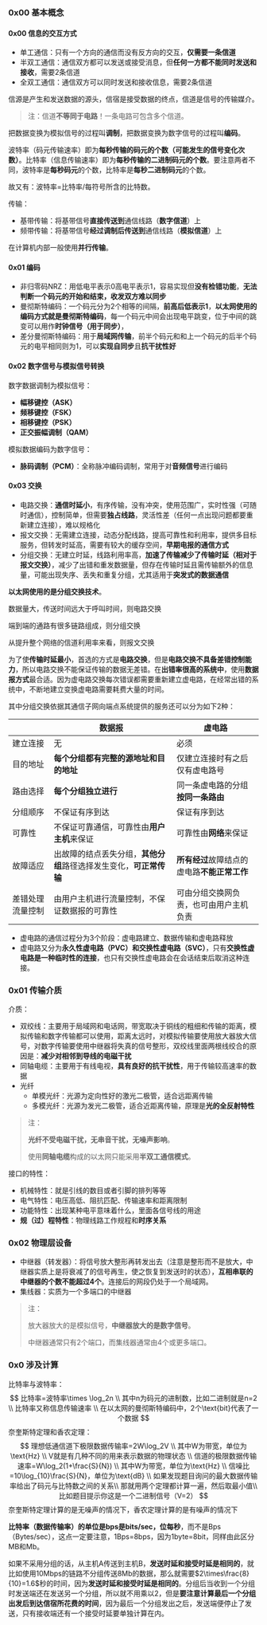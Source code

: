### 0x00 基本概念

#### 0x00 信息的交互方式

* 单工通信：只有一个方向的通信而没有反方向的交互，**仅需要一条信道**
* 半双工通信：通信双方都可以发送或接受消息，但**任何一方都不能同时发送和接收**，需要2条信道
* 全双工通信：通信双方可以同时发送和接收信息，需要2条信道

信源是产生和发送数据的源头，信宿是接受数据的终点，信道是信号的传输媒介。

> 注：信道**不等同于电路**！一条电路可包含多个信道。

把数据变换为模拟信号的过程叫**调制**，把数据变换为数字信号的过程叫**编码**。

波特率（码元传输速率）即为**每秒传输的码元的个数（可能发生的信号变化次数）**。比特率（信息传输速率）即为**每秒传输的二进制码元的个数**。要注意两者不同，波特率是**每秒码元**的个数，比特率是**每秒二进制码元**的个数。

故又有：波特率=比特率/每符号所含的比特数。

传输：

* 基带传输：将基带信号**直接传送到**通信线路（**数字信道**）上
* 频带传输：将基带信号**经过调制后传送到**通信线路（**模拟信道**）上

在计算机内部一般使用**并行传输**。

#### 0x01 编码

* 非归零码NRZ：用低电平表示0高电平表示1，容易实现但**没有检错功能**，**无法判断一个码元的开始和结束，收发双方难以同步**
* 曼彻斯特编码：一个码元分为2个相等的间隔，**前高后低表示1**，**以太网使用的编码方式就是曼彻斯特编码**，每一个码元中间会出现电平跳变，位于中间的跳变可以用作**时钟信号（用于同步）**，
* 差分曼彻斯特编码：用于**局域网传输**，前半个码元和和上一个码元的后半个码元的电平相同则为1，可以**实现自同步**且**抗干扰性好**

#### 0x02 数字信号与模拟信号转换

数字数据调制为模拟信号：

* **幅移键控（ASK）**
* **频移键控（FSK）**
* **相移键控（PSK）**
* **正交振幅调制（QAM）**

模拟数据编码为数字信号：

* **脉码调制（PCM）**：全称脉冲编码调制，常用于对**音频信号**进行编码

#### 0x03 交换

* 电路交换：**通信时延小**，有序传输，没有冲突，使用范围广，实时性强（可随时通信），控制简单，但需要**独占线路**，灵活性差（任何一点出现问题都要重新建立连接），难以规格化
* 报文交换：无需建立连接，动态分配线路，提高可靠性和利用率，提供多目标服务，但转发时延高，需要有较大的缓存空间，**早期电报的通信方式**
* 分组交换：无建立时延，线路利用率高，**加速了传输减少了传输时延（相对于报文交换）**，减少了出错和重发数据量，但存在传输时延且需传输额外的信息量，可能出现失序、丢失和重复分组，尤其适用于**突发式的数据通信**

**以太网使用的是分组交换技术**。

数据量大，传送时间远大于呼叫时间，则电路交换

端到端的通路有很多链路组成，则分组交换

从提升整个网络的信道利用率来看，则报文交换

为了使**传输时延最小**，首选的方式是**电路交换**，但是**电路交换不具备差错控制能力**，所以电路交换不能保证传输的数据无差错。在**出错率很高的系统中**，使用**数据报方式**最合适。因为虚电路交换每次错误都需要重新建立虚电路，在经常出错的系统中，不断地建立变换虚电路需要耗费大量的时间。

其中分组交换依据其通信子网向端点系统提供的服务还可以分为如下2种：

|                  | 数据报                                                       | 虚电路                                       |
| ---------------- | ------------------------------------------------------------ | -------------------------------------------- |
| 建立连接         | 无                                                           | 必须                                         |
| 目的地址         | **每个分组都有完整的源地址和目的地址**                       | 仅建立连接时有之后仅有虚电路号               |
| 路由选择         | **每个分组独立进行**                                         | 同一条虚电路的分组**按同一条路由**           |
| 分组顺序         | 不保证有序到达                                               | 保证有序到达                                 |
| 可靠性           | 不保证可靠通信，可靠性由**用户主机**来保证                   | 可靠性由**网络**来保证                       |
| 故障适应         | 出故障的结点丢失分组，**其他分组**路径选择发生变化，**可正常传输** | **所有经过**故障结点的虚电路**不能正常工作** |
| 差错处理流量控制 | 由用户主机进行流量控制，不保证数据报的可靠性                 | 可由分组交换网负责，也可由用户主机负责       |

* 虚电路的通信过程分为3个阶段：虚电路建立、数据传输和虚电路释放
* 虚电路又分为**永久性虚电路（PVC）**和**交换性虚电路（SVC）**，只有**交换性虚电路是一种临时性的连接**，也只有交换性虚电路会在会话结束后取消这种连接。

### 0x01 传输介质

介质：

* 双绞线：主要用于局域网和电话网，带宽取决于铜线的粗细和传输的距离，模拟传输和数字传输都可以使用，距离太远时，对模拟传输要使用放大器放大信号，对数字传输要使用中继器将失真的信号整形，双绞线里面两根线绞合的原因是：**减少对相邻到导线的电磁干扰**
* 同轴电缆：主要用于有线电视，**具有良好的抗干扰性**，用于传输较高速率的数据
* 光纤
  * 单模光纤：光源为定向性好的激光二极管，适合远距离传输
  * 多模光纤：光源为发光二极管，适合近距离传输，原理是**光的全反射特性**

> 注：
>
> **光纤不受电磁干扰，无串音干扰，无噪声影响**。
>
> 使用**同轴电缆**构成的以太网只能采用**半双工通信模式**。

接口的特性：

* 机械特性：就是引线的数目或者引脚的排列等等
* 电气特性：电压高低、阻抗匹配、传输速率和距离限制
* 功能特性：出现某种电平意味着什么，里面各信号线的用途
* **规（过）程特性**：物理线路工作规程和**时序关系**

### 0x02 物理层设备

* 中继器（转发器）：将信号放大整形再转发出去（注意是整形而不是放大，中继器实质上是将衰减了的信号再生，使之恢复到发送时的状态），**互相串联的中继器的个数不能超过4个**。连接后的网段仍处于一个局域网。
* 集线器：实质为一个多端口的中继器

> 注：
>
> 放大器放大的是模拟信号，**中继器放大的是数字信号**。
>
> 中继器通常只有2个端口，而集线器通常由4个或更多端口。

### 0x0 涉及计算

比特率与波特率：
$$
比特率=波特率\times \log_2n \\
其中n为码元的进制数，比如二进制就是n=2 \\
比特率又称信息传输速率 \\
在以太网的曼彻斯特编码中，2个\text{bit}代表了一个数据
$$
奈奎斯特定理和香农定理：
$$
理想低通信道下极限数据传输率=2W\log_2V \\
其中W为带宽，单位为\text{Hz} \\
V就是有几种不同的用来表示数据的物理状态 \\
信道的极限数据传输速率=W\log_2(1+\frac{S}{N}) \\
其中W为带宽，单位为\text{Hz} \\
信噪比=10\log_{10}\frac{S}{N}，单位为\text{dB} \\
如果发现题目询问的最大数据传输率给出了码元与比特数之间的关系\\
那就用两个定理都计算一遍，然后取最小值\\
比如题目提示你这是一个二进制信号（V=2）
$$
奈奎斯特定理计算的是无噪声的情况下，香农定理计算的是有噪声的情况下

**比特率（数据传输率）的单位是bps是bits/sec，位每秒**，而不是Bps（Bytes/sec），这点一定要注意，1Bps=8bps，因为1byte=8bit，同样由此区分MB和Mb。

如果不采用分组的话，从主机A传送到主机B，**发送时延和接受时延是相同的**，就比如使用10Mbps的链路不分组传送8Mb的数据，那么就需要$2\times\frac{8}{10}=1.6$秒的时间，因为**发送时延和接受时延是相同的**。分组后当收到一个分组时发送端还在发送另一个分组，所以就不用乘以2，但是**要注意计算最后一个分组出发后到达信宿所花费的时间**，因为最后一个分组发出之后，发送端便停止了发送，只有接收端还有一个接受时延要单独计算在内。